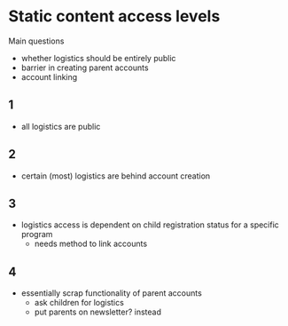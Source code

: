 # Static content access levels

Main questions
- whether logistics should be entirely public
- barrier in creating parent accounts
- account linking




## 1
- all logistics are public


## 2
- certain (most) logistics are behind account creation


## 3
- logistics access is dependent on child registration status for a specific program
	- needs method to link accounts

## 4
- essentially scrap functionality of parent accounts
	- ask children for logistics
	- put parents on newsletter? instead